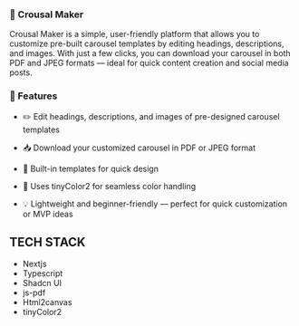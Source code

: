 ### 🎠 Crousal Maker
Crousal Maker is a simple, user-friendly platform that allows you to customize pre-built carousel templates by editing headings, descriptions, and images. With just a few clicks, you can download your carousel in both PDF and JPEG formats — ideal for quick content creation and social media posts.

### 🚀 Features
- ✏️ Edit headings, descriptions, and images of pre-designed carousel templates

- 📥 Download your customized carousel in PDF or JPEG format

- 🧩 Built-in templates for quick design

- 🌈 Uses tinyColor2 for seamless color handling

- 💡 Lightweight and beginner-friendly — perfect for quick customization or MVP ideas

## TECH STACK

- Nextjs
- Typescript
- Shadcn UI
- js-pdf
- Html2canvas
- tinyColor2

